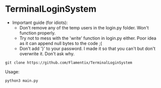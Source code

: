 # TerminalLoginSystem


- Important guide (for idiots):
  - Don't remove any of the temp users in the login.py folder. Won't function properly.
  - Try not to mess with the 'write' function in login.py either. Poor idea as it can append null bytes to the code ;(
  - Don't add '}' to your password. I made it so that you can't but don't overwrite it. Don't ask why.
  
```
git clone https://github.com/Flamentix/TerminalLoginSystem
```

Usage:

```
python3 main.py
```

